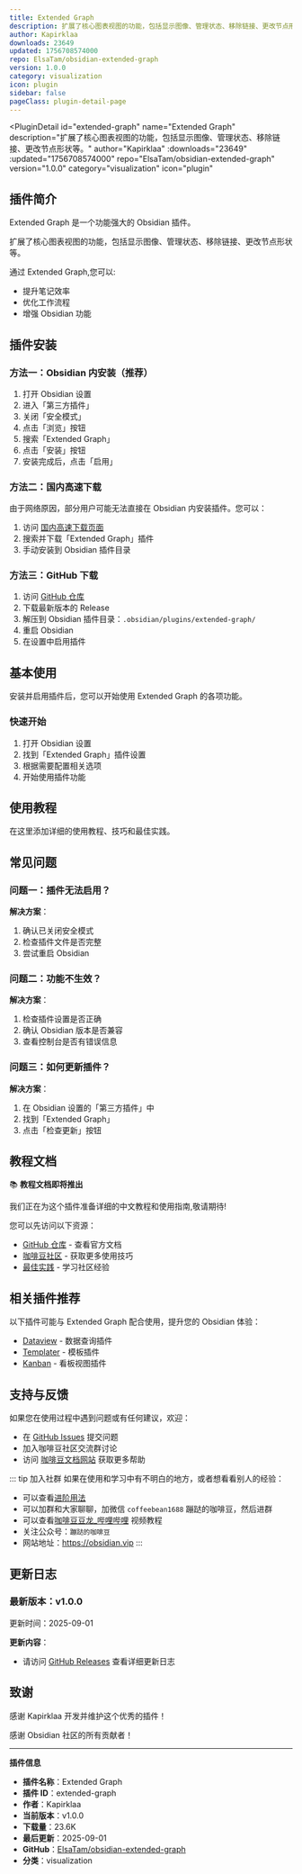 ```yaml
---
title: Extended Graph
description: 扩展了核心图表视图的功能，包括显示图像、管理状态、移除链接、更改节点形状等。
author: Kapirklaa
downloads: 23649
updated: 1756708574000
repo: ElsaTam/obsidian-extended-graph
version: 1.0.0
category: visualization
icon: plugin
sidebar: false
pageClass: plugin-detail-page
---
```


<PluginDetail
  id="extended-graph"
  name="Extended Graph"
  description="扩展了核心图表视图的功能，包括显示图像、管理状态、移除链接、更改节点形状等。"
  author="Kapirklaa"
  :downloads="23649"
  :updated="1756708574000"
  repo="ElsaTam/obsidian-extended-graph"
  version="1.0.0"
  category="visualization"
  icon="plugin"
>

<!-- AUTO_GENERATED_START -->
## 插件简介

Extended Graph 是一个功能强大的 Obsidian 插件。

扩展了核心图表视图的功能，包括显示图像、管理状态、移除链接、更改节点形状等。

通过 Extended Graph,您可以:

- 提升笔记效率
- 优化工作流程
- 增强 Obsidian 功能

<!-- AUTO_GENERATED_END -->

<!-- AUTO_GENERATED_START -->
## 插件安装

### 方法一：Obsidian 内安装（推荐）

1. 打开 Obsidian 设置
2. 进入「第三方插件」
3. 关闭「安全模式」
4. 点击「浏览」按钮
5. 搜索「Extended Graph」
6. 点击「安装」按钮
7. 安装完成后，点击「启用」

### 方法二：国内高速下载

由于网络原因，部分用户可能无法直接在 Obsidian 内安装插件。您可以：

1. 访问 [国内高速下载页面](/zh/documentation/obsidian-plugins-download.html)
2. 搜索并下载「Extended Graph」插件
3. 手动安装到 Obsidian 插件目录

### 方法三：GitHub 下载

1. 访问 [GitHub 仓库](https://github.com/ElsaTam/obsidian-extended-graph)
2. 下载最新版本的 Release
3. 解压到 Obsidian 插件目录：`.obsidian/plugins/extended-graph/`
4. 重启 Obsidian
5. 在设置中启用插件

## 基本使用

安装并启用插件后，您可以开始使用 Extended Graph 的各项功能。

### 快速开始

1. 打开 Obsidian 设置
2. 找到「Extended Graph」插件设置
3. 根据需要配置相关选项
4. 开始使用插件功能

<!-- AUTO_GENERATED_END -->

<!-- CUSTOM_CONTENT_START:tutorial -->
## 使用教程

在这里添加详细的使用教程、技巧和最佳实践。

<!-- CUSTOM_CONTENT_END:tutorial -->

<!-- SHARED_CONTENT_START -->
## 常见问题

### 问题一：插件无法启用？

**解决方案**：
1. 确认已关闭安全模式
2. 检查插件文件是否完整
3. 尝试重启 Obsidian

### 问题二：功能不生效？

**解决方案**：
1. 检查插件设置是否正确
2. 确认 Obsidian 版本是否兼容
3. 查看控制台是否有错误信息

### 问题三：如何更新插件？

**解决方案**：
1. 在 Obsidian 设置的「第三方插件」中
2. 找到「Extended Graph」
3. 点击「检查更新」按钮

## 教程文档

📚 **教程文档即将推出**

我们正在为这个插件准备详细的中文教程和使用指南,敬请期待!

您可以先访问以下资源：
- [GitHub 仓库](https://github.com/ElsaTam/obsidian-extended-graph) - 查看官方文档
- [咖啡豆社区](/zh/bases/) - 获取更多使用技巧
- [最佳实践](/zh/best-practices/) - 学习社区经验

## 相关插件推荐

以下插件可能与 Extended Graph 配合使用，提升您的 Obsidian 体验：

- [Dataview](/zh/plugins/dataview.html) - 数据查询插件
- [Templater](/zh/plugins/templater-obsidian.html) - 模板插件
- [Kanban](/zh/plugins/obsidian-kanban.html) - 看板视图插件

## 支持与反馈

如果您在使用过程中遇到问题或有任何建议，欢迎：

- 在 [GitHub Issues](https://github.com/ElsaTam/obsidian-extended-graph/issues) 提交问题
- 加入咖啡豆社区交流群讨论
- 访问 [咖啡豆文档网站](https://obsidian.vip) 获取更多帮助

::: tip 加入社群
如果在使用和学习中有不明白的地方，或者想看看别人的经验：
- 可以查看[进阶用法](/zh/advanced)
- 可以加群和大家聊聊，加微信 `coffeebean1688` 蹦跶的咖啡豆，然后进群
- 可以查看[咖啡豆豆龙_哔哩哔哩](https://space.bilibili.com/618777356) 视频教程
- 关注公众号：`蹦跶的咖啡豆`
- 网站地址：https://obsidian.vip
:::
<!-- SHARED_CONTENT_END -->

<!-- AUTO_GENERATED_START -->
## 更新日志

### 最新版本：v1.0.0

更新时间：2025-09-01

**更新内容**：
- 请访问 [GitHub Releases](https://github.com/ElsaTam/obsidian-extended-graph/releases) 查看详细更新日志

## 致谢

感谢 Kapirklaa 开发并维护这个优秀的插件！

感谢 Obsidian 社区的所有贡献者！

---

**插件信息**
- **插件名称**：Extended Graph
- **插件 ID**：extended-graph
- **作者**：Kapirklaa
- **当前版本**：v1.0.0
- **下载量**：23.6K
- **最后更新**：2025-09-01
- **GitHub**：[ElsaTam/obsidian-extended-graph](https://github.com/ElsaTam/obsidian-extended-graph)
- **分类**：visualization
<!-- AUTO_GENERATED_END -->

</PluginDetail>

